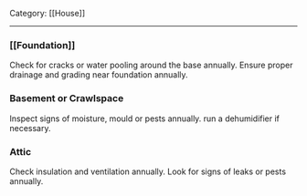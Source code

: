 Category: [[House]]
___
### [[Foundation]]
Check for cracks or water pooling around the base annually.
Ensure proper drainage and grading near foundation annually.
### Basement or Crawlspace
Inspect signs of moisture, mould or pests annually. 
run a dehumidifier if necessary. 
### Attic
Check insulation and ventilation annually. 
Look for signs of leaks or pests annually. 

